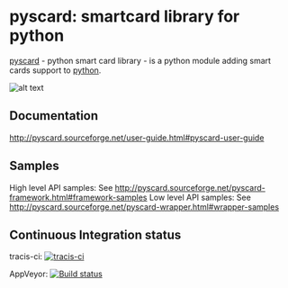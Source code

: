 pyscard: smartcard library for python
=====================================

[pyscard](http://pyscard.sourceforge.net/) - python smart card library - is a python module adding smart
cards support to [python](https://www.python.org/).

![alt text](http://pyscard.sourceforge.net/_images/pyscard.jpg "pyscard architecture")

Documentation
-------------
http://pyscard.sourceforge.net/user-guide.html#pyscard-user-guide

Samples
-------
High level API samples: See http://pyscard.sourceforge.net/pyscard-framework.html#framework-samples
Low level API samples: See http://pyscard.sourceforge.net/pyscard-wrapper.html#wrapper-samples

Continuous Integration status
-----------------------------
tracis-ci: [![tracis-ci](https://travis-ci.org/LudovicRousseau/pyscard.svg "travis-ci")](https://travis-ci.org/LudovicRousseau/pyscard)

AppVeyor: [![Build status](https://ci.appveyor.com/api/projects/status/c97dsaodpcwkm0ra?svg=true)](https://ci.appveyor.com/project/LudovicRousseau/pyscard)
